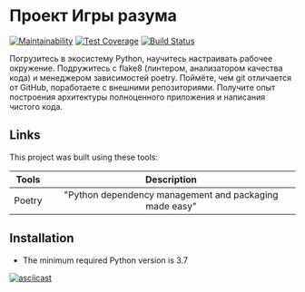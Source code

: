 # Проект Игры разума

[![Maintainability](https://api.codeclimate.com/v1/badges/a99a88d28ad37a79dbf6/maintainability)](https://codeclimate.com/github/TimBerk/python-project-lvl1) [![Test Coverage](https://api.codeclimate.com/v1/badges/a99a88d28ad37a79dbf6/test_coverage)](https://codeclimate.com/github/TimBerk/python-project-lvl1) [![Build Status](https://travis-ci.org/TimBerk/python-project-lvl1.svg?branch=master)](https://travis-ci.org/TimBerk/python-project-lvl1)

Погрузитесь в экосистему Python, научитесь настраивать рабочее окружение. Подружитесь с flake8 (линтером, анализатором качества кода) и менеджером зависимостей poetry. Поймёте, чем git отличается от GitHub, поработаете с внешними репозиториями. Получите опыт построения архитектуры полноценного приложения и написания чистого кода.

## Links

This project was built using these tools:

| Tools   |  Description  |
|---------|:-------------:|
| Poetry  | "Python dependency management and packaging made easy" |

## Installation

* The minimum required Python version is 3.7

[![asciicast](https://asciinema.org/a/Uh6tT4zRT0iaL7jQsPYnliIuq.svg)](https://asciinema.org/a/Uh6tT4zRT0iaL7jQsPYnliIuq)
